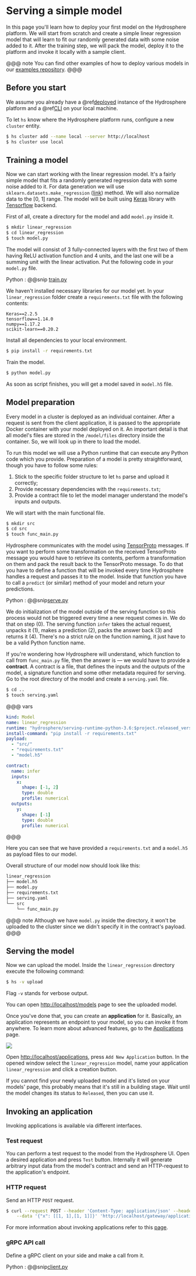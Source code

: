 # Serving a simple model

In this page you'll learn how to deploy your first model on the Hydrosphere platform. We will start from scratch and create a simple linear regression model that will learn to fit our randomly generated data with some noise added to it. After the training step, we will pack the model, deploy it to the platform and invoke it locally with a sample client. 

@@@ note
You can find other examples of how to deploy various models in our 
[examples repository](https://github.com/Hydrospheredata/hydro-serving-example).
@@@

## Before you start

We assume you already have a @ref[deployed](../install/platform.md) instance of the Hydrosphere platform and a @ref[CLI](../install/client/cli.md) on your local machine.

To let `hs` know where the Hydrosphere platform runs, configure a new `cluster` entity. 

```sh 
$ hs cluster add --name local --server http://localhost
$ hs cluster use local
```

## Training a model 

Now we can start working with the linear regression model. It's a fairly simple model that fits a randomly generated regression data with some noise added to it. For data generation we will use `sklearn.datasets.make_regression` ([link](https://scikit-learn.org/stable/modules/generated/sklearn.datasets.make_regression.html)) method. We will also normalize data to the [0, 1] range. The model will be built using [Keras](https://keras.io/) library with [Tensorflow](https://www.tensorflow.org/) backend. 

First of all, create a directory for the model and add `model.py` inside it.

```sh
$ mkdir linear_regression
$ cd linear_regression
$ touch model.py
```

The model will consist of 3 fully-connected layers with the first two of them having ReLU activation function and 4 units, and the last one will be a summing unit with the linear activation. Put the following code in your `model.py` file. 

Python
:   @@snip [train.py](snippets/quickstart/train.py)

We haven't installed necessary libraries for our model yet. In your `linear_regression` folder create a `requirements.txt` file with the following contents:

```
Keras==2.2.5
tensorflow==1.14.0
numpy==1.17.2
scikit-learn==0.20.2
```

Install all dependencies to your local environment.

```sh
$ pip install -r requirements.txt
```

Train the model.

```sh
$ python model.py
```

As soon as script finishes, you will get a model saved in `model.h5` file.

## Model preparation

Every model in a cluster is deployed as an individual container. After a request is sent from the client application, it is passed to the appropriate Docker container with your model deployed on it. An important detail is that all model's files are stored in the `/model/files` directory inside the container. So, we will look up in there to load the model. 

To run this model we will use a Python runtime that can execute any Python code which you provide. Preparation of a model is pretty straightforward, though you have to follow some rules:

1. Stick to the specific folder structure to let `hs` parse and upload it correctly;
1. Provide necessary dependencies with the `requirements.txt`;
1. Provide a contract file to let the model manager understand the model's inputs and outputs.

We will start with the main functional file. 

```sh 
$ mkdir src
$ cd src
$ touch func_main.py
```

Hydrosphere communicates with the model using [TensorProto](https://github.com/Hydrospheredata/hydro-serving-protos/blob/master/src/hydro_serving_grpc/tf/tensor.proto) messages. If you want to perform some transformation on the received TensorProto message you would have to retrieve its contents, perform a transformation on them and pack the result back to the TensorProto message. To do that you have to define a function that will be invoked every time Hydrosphere handles a request and passes it to the model. Inside that function you have to call a `predict` (or similar) method of your model and return your predictions. 

Python
:   @@snip[serve.py](snippets/quickstart/serve.py)

We do initialization of the model outside of the serving function so this process would not be triggered every time a new request comes in. We do that on step (0). The serving function `infer` takes the actual request, unpacks it (1), makes a prediction (2), packs the answer back (3) and returns it (4). There's no a strict rule on the function naming, it just have to be a valid Python function name. 

If you're wondering how Hydrosphere will understand, which function to call from `func_main.py` file, then the answer is — we would have to provide a __contract__. A contract is a file, that defines the inputs and the outputs of the model, a signature function and some other metadata required for serving. Go to the root directory of the model and create a `serving.yaml` file. 

```sh
$ cd ..
$ touch serving.yaml
```

@@@ vars
```yaml
kind: Model
name: linear_regression
runtime: "hydrosphere/serving-runtime-python-3.6:$project.released_version$"
install-command: "pip install -r requirements.txt"
payload:
  - "src/"
  - "requirements.txt"
  - "model.h5"

contract:
  name: infer
  inputs:
    x:
      shape: [-1, 2]
      type: double
      profile: numerical
  outputs:
    y:
      shape: [-1]
      type: double
      profile: numerical
```
@@@

Here you can see that we have provided a `requirements.txt` and a `model.h5` as payload files to our model. 

Overall structure of our model now should look like this:

```sh
linear_regression
├── model.h5
├── model.py
├── requirements.txt
├── serving.yaml
└── src
    └── func_main.py
```
@@@ note
Although we have `model.py` inside the directory, it won't be uploaded to the cluster since we didn't specify it in the contract's payload.
@@@

## Serving the model

Now we can upload the model. Inside the `linear_regression` directory execute the following command: 

```sh
$ hs -v upload
```

Flag `-v` stands for verbose output. 

You can open [http://localhost/models](http://localhost/models) page to see the uploaded model. 

Once you've done that, you can create an __application__ for it. Basically, an application represents an endpoint to your model, so you can invoke it from anywhere. To learn more about advanced features, go to the [Applications](concepts/applications.md) page. 

![](.../linear_regression_application.png)

Open [http://localhost/applications](http://localhost/applications), press `Add New Application` button. In the opened window select the `linear_regression` model, name your application `linear_regression` and click a creation button. 

If you cannot find your newly uploaded model and it's listed on your models' page, this probably means that it's still in a building stage. Wait until the model changes its status to `Released`, then you can use it.

## Invoking an application

Invoking applications is available via different interfaces. 

### Test request

You can perform a test request to the model from the Hydrosphere UI. Open a desired application and press `Test` button. Internally it will generate arbitrary input data from the model's contract and send an HTTP-request to the application's endpoint. 

### HTTP request

Send an HTTP `POST` request. 

```sh 
$ curl --request POST --header 'Content-Type: application/json' --header 'Accept: application/json' \
    --data '{"x": [[1, 1],[1, 1]]}' 'http://localhost/gateway/application/linear_regression'
```

For more information about invoking applications refer to this 
[page](../how-to/invoke-applications.html).

### gRPC API call

Define a gRPC client on your side and make a call from it.

Python
:   @@snip[client.py](snippets/quickstart/client.py)
